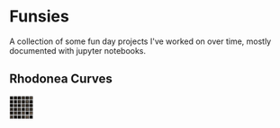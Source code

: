 # Funsies

A collection of some fun day projects I've worked on over time, mostly documented with jupyter notebooks.

## Rhodonea Curves
<img src="/images/rhodonea6.png" height="42" width="42">
